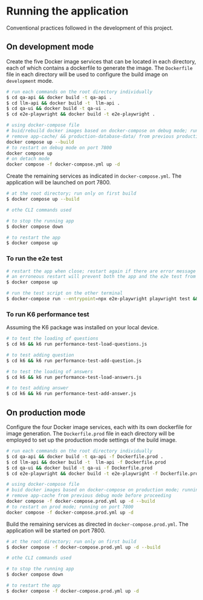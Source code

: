 # Running the application

Conventional practices followed in the development of this project.

## On development mode

Create the five Docker image services that can be located in each directory, each of which contains a dockerfile to generate the image.
The `Dockerfile` file in each directory will be used to configure the build image on `development` mode.

```bash
# run each commands on the root directory individually
$ cd qa-api && docker build -t qa-api .
$ cd llm-api && docker build -t  llm-api .
$ cd qa-ui && docker build -t qa-ui .
$ cd e2e-playwright && docker build -t e2e-playwright .

# using docker-compose file
# buid/rebuild docker images based on docker-compose on debug mode; running on port 7800
# remove app-cache/ && production-database-data/ from previous production mode before proceeding
docker compose up --build
# to restart on debug mode on port 7800
docker compose up
# on detach mode
docker compose -f docker-compose.yml up -d
```

Create the remaining services as indicated in `docker-compose.yml`. The application will be launched on port 7800.

```bash
# at the root directory; run only on first build
$ docker compose up --build

# othe CLI commands used

# to stop the running app
$ docker compose down

# to restart the app
$ docker compose up
```

### To run the e2e test

```bash
# restart the app when close; restart again if there are error message on the terminal or the downloads are not complete
# an erroneous restart will prevent both the app and the e2e test from running; stop and retry again if necessary
$ docker compose up

# run the test script on the other terminal
$ docker-compose run --entrypoint=npx e2e-playwright playwright test && docker-compose rm -sf
```

### To run K6 performance test

Assuming the K6 package was installed on your local device.

```bash
# to test the loading of questions
$ cd k6 && k6 run performance-test-load-questions.js

# to test adding question
$ cd k6 && k6 run performance-test-add-question.js

# to test the loading of answers
$ cd k6 && k6 run performance-test-load-answers.js

# to test adding answer
$ cd k6 && k6 run performance-test-add-answer.js
```

## On production mode

Configure the four Docker image services, each with its own dockerfile for image generation. The `Dockerfile.prod` file in each directory will be employed to set up the production mode settings of the build image.

```bash
# run each commands on the root directory individually
$ cd qa-api && docker build -t qa-api -f Dockerfile.prod .
$ cd llm-api && docker build -t  llm-api -f Dockerfile.prod
$ cd qa-ui && docker build -t qa-ui -f Dockerfile.prod
$ cd e2e-playwright && docker build -t e2e-playwright -f Dockerfile.prod .

# using docker-compose file
# buid docker images based on docker-compose on production mode; running on port 7800
# remove app-cache from previous debug mode before proceeding
docker compose -f docker-compose.prod.yml up -d --build
# to restart on prod mode; running on port 7800
docker compose -f docker-compose.prod.yml up -d
```

Build the remaining services as directed in `docker-compose.prod.yml`. The application will be started on port 7800.

```bash
# at the root directory; run only on first build
$ docker compose -f docker-compose.prod.yml up -d --build

# othe CLI commands used

# to stop the running app
$ docker compose down

# to restart the app
$ docker compose -f docker-compose.prod.yml up -d
```